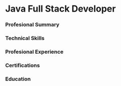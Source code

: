 # Java Full Stack Developer
### Profesional Summary
### Technical Skills
### Profesional Experience
### Certifications
### Education
